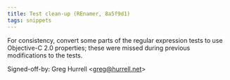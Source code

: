 ```yaml
---
title: Test clean-up (REnamer, 8a5f9d1)
tags: snippets
---
```


For consistency, convert some parts of the regular expression tests to use Objective-C 2.0 properties; these were missed during previous modifications to the tests.

Signed-off-by: Greg Hurrell &lt;greg@hurrell.net&gt;
